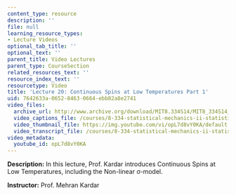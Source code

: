 ```yaml
---
content_type: resource
description: ''
file: null
learning_resource_types:
- Lecture Videos
optional_tab_title: ''
optional_text: ''
parent_title: Video Lectures
parent_type: CourseSection
related_resources_text: ''
resource_index_text: ''
resourcetype: Video
title: 'Lecture 20: Continuous Spins at Low Temperatures Part 1'
uid: 7642633a-0652-8463-0664-ebb82a8e2741
video_files:
  archive_url: http://www.archive.org/download/MIT8.334S14/MIT8_334S14_lec20_300k.mp4
  video_captions_file: /courses/8-334-statistical-mechanics-ii-statistical-physics-of-fields-spring-2014/d0215858249855c5bce6616822fe44ed_opL7d8vY0KA.vtt
  video_thumbnail_file: https://img.youtube.com/vi/opL7d8vY0KA/default.jpg
  video_transcript_file: /courses/8-334-statistical-mechanics-ii-statistical-physics-of-fields-spring-2014/e9c3de09ec577873abe06036cdc0805b_opL7d8vY0KA.pdf
video_metadata:
  youtube_id: opL7d8vY0KA
---
```


**Description:** In this lecture, Prof. Kardar introduces Continuous Spins at Low Temperatures, including the Non-linear σ-model.

**Instructor:** Prof. Mehran Kardar